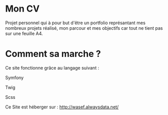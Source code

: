 # Mon CV
Projet personnel qui à pour but d'être un portfolio représantant mes nombreux projets réalisé, mon parcour et mes objectifs car tout ne tient pas sur une feuille A4.

# Comment sa marche ?

Ce site fonctionne grâce au langage suivant :

Symfony

Twig

Scss

Ce Site est héberger sur : http://wasef.alwaysdata.net/
